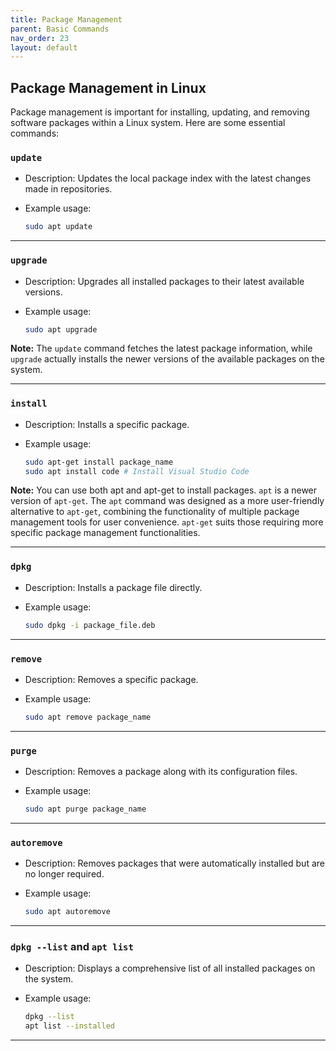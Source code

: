 ```yaml
---
title: Package Management
parent: Basic Commands
nav_order: 23
layout: default
---
```


## Package Management in Linux

Package management is important for installing, updating, and removing software packages within a Linux system. Here are some essential commands:

### `update`

- Description: Updates the local package index with the latest changes made in repositories.

- Example usage:

  ```bash
  sudo apt update
  ```

---

### `upgrade`

- Description: Upgrades all installed packages to their latest available versions.

- Example usage:

  ```bash
  sudo apt upgrade
  ```

**Note:** The `update` command fetches the latest package information, while `upgrade` actually installs the newer versions of the available packages on the system.

---

### `install`

- Description: Installs a specific package.

- Example usage:

  ```bash
  sudo apt-get install package_name
  sudo apt install code # Install Visual Studio Code
  ```

**Note:** You can use both apt and apt-get to install packages. `apt` is a newer version of `apt-get`. The `apt` command was designed as a more user-friendly alternative to `apt-get`, combining the functionality of multiple package management tools for user convenience. `apt-get` suits those requiring more specific package management functionalities.

---

### `dpkg`

- Description: Installs a package file directly.

- Example usage:

  ```bash
  sudo dpkg -i package_file.deb
  ```

---

### `remove`

- Description: Removes a specific package.

- Example usage:

  ```bash
  sudo apt remove package_name
  ```

---

### `purge`

- Description: Removes a package along with its configuration files.

- Example usage:

  ```bash
  sudo apt purge package_name
  ```

---

### `autoremove`

- Description: Removes packages that were automatically installed but are no longer required.

- Example usage:

  ```bash
  sudo apt autoremove
  ```

---

### `dpkg --list` and `apt list`

- Description: Displays a comprehensive list of all installed packages on the system.

- Example usage:

  ```bash
  dpkg --list
  apt list --installed
  ```

---

<!--
### ``

- Description:

- Example usage:

  ```bash

  ```

--- -->
<!--
### ``

- Description:

- Example usage:

  ```bash

  ```

--- -->
